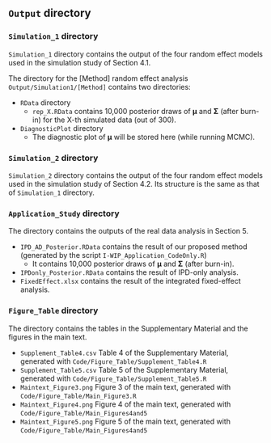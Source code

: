 ## `Output` directory

### `Simulation_1` directory

`Simulation_1` directory contains the output of the four random effect models used in the simulation study of Section 4.1.

The directory for the [Method] random effect analysis  `Output/Simulation1/[Method]` contains two directories: 
  - `RData` directory
      - `rep_X.RData` contains 10,000 posterior draws of **μ** and **Σ** (after burn-in) for the X-th simulated data (out of 300). 
  - `DiagnosticPlot` directory
      -  The diagnostic plot of **μ** will be stored here (while running MCMC).

### `Simulation_2` directory

`Simulation_2` directory contains the output of the four random effect models used in the simulation study of Section 4.2. Its structure is the same as that of `Simulation_1` directory.

### `Application_Study` directory
  
The directory contains the outputs of the real data analysis in Section 5.
  - `IPD_AD_Posterior.RData` contains the result of our proposed method (generated by the script `I-WIP_Application_CodeOnly.R`)
      - It contains 10,000 posterior draws of **μ** and **Σ** (after burn-in).  
  - `IPDonly_Posterior.RData` contains the result of IPD-only analysis.
  - `FixedEffect.xlsx` contains the result of the integrated fixed-effect analysis. 

### `Figure_Table` directory

The directory contains the tables in the Supplementary Material and the figures in the main text. 
  - `Supplement_Table4.csv` Table 4 of the Supplementary Material, generated with `Code/Figure_Table/Supplement_Table4.R`
  - `Supplement_Table5.csv` Table 5 of the Supplementary Material, generated with `Code/Figure_Table/Supplement_Table5.R`
  - `Maintext_Figure3.png` Figure 3 of the main text, generated with `Code/Figure_Table/Main_Figure3.R`
  - `Maintext_Figure4.png` Figure 4 of the main text, generated with `Code/Figure_Table/Main_Figures4and5`
  - `Maintext_Figure5.png` Figure 5 of the main text, generated with `Code/Figure_Table/Main_Figures4and5`



